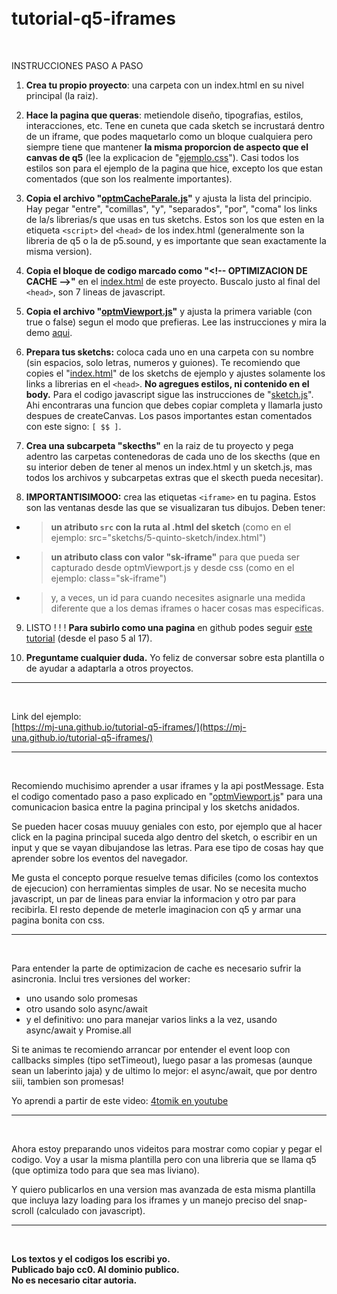 # <br>tutorial-q5-iframes

<br>

INSTRUCCIONES PASO A PASO

1.  **Crea tu propio proyecto**: una carpeta con un index.html en su nivel principal (la raiz).

2.  **Hace la pagina que queras**: metiendole diseño, tipografias, estilos, interacciones, etc. Tene en cuneta que cada sketch se incrustará dentro de un iframe, que podes maquetarlo como un bloque cualquiera pero siempre tiene que mantener **la misma proporcion de aspecto que el canvas de q5** (lee la explicacion de "[ejemplo.css](https://github.com/mj-una/tutorial-q5-iframes/blob/main/ejemplo.css)"). Casi todos los estilos son para el ejemplo de la pagina que hice, excepto los que estan comentados (que son los realmente importantes).

3.  **Copia el archivo "[optmCacheParale.js](https://github.com/mj-una/tutorial-q5-iframes/blob/main/optmCacheParale.js)"** y ajusta la lista del principio. Hay pegar "entre", "comillas", "y", "separados", "por", "coma" los links de la/s librerias/s que usas en tus sketchs. Estos son los que esten en la etiqueta ```<script>``` del ```<head>``` de los index.html (generalmente son la libreria de q5 o la de p5.sound, y es importante que sean exactamente la misma version).

4.  **Copia el bloque de codigo marcado como "\<!-- OPTIMIZACION DE CACHE -->"** en el [index.html](https://github.com/mj-una/tutorial-q5-iframes/blob/main/index.html) de este proyecto. Buscalo justo al final del ```<head>```, son 7 lineas de javascript.

5. **Copia el archivo "[optmViewport.js](https://github.com/mj-una/tutorial-q5-iframes/blob/main/optmViewport.js)"** y ajusta la primera variable (con true o false) segun el modo que prefieras. Lee las instrucciones y mira la demo [aqui](https://mj-una.github.io/tutorial-q5-iframes/#explicacion).

6.  **Prepara tus sketchs:** coloca cada uno en una carpeta con su nombre (sin espacios, solo letras, numeros y guiones). Te recomiendo que copies el "[index.html](https://github.com/mj-una/tutorial-q5-iframes/tree/main/sketchs/1-primer-sketch/index.html)" de los sketchs de ejemplo y ajustes solamente los links a librerias en el ```<head>```. **No agregues estilos, ni contenido en el body.** Para el codigo javascript sigue las instrucciones de "[sketch.js](https://github.com/mj-una/tutorial-q5-iframes/tree/main/sketchs/1-primer-sketch/sketch.js)". Ahi encontraras una funcion que debes copiar completa y llamarla justo despues de createCanvas. Los pasos importantes estan comentados con este signo: ```[ $$ ]```.

7. **Crea una subcarpeta "skecths"** en la raiz de tu proyecto y pega adentro las carpetas contenedoras de cada uno de los skecths (que en su interior deben de tener al menos un index.html y un sketch.js, mas todos los archivos y subcarpetas extras que el skecth pueda necesitar).

8. **IMPORTANTISIMOOO:** crea las etiquetas ```<iframe>``` en tu pagina. Estos son las ventanas desde las que se visualizaran tus dibujos. Deben tener:
  - >**un atributo ```src``` con la ruta al .html del sketch** (como en el ejemplo: src="sketchs/5-quinto-sketch/index.html")
  - >**un atributo class con valor "sk-iframe"** para que pueda ser capturado desde optmViewport.js y desde css (como en el ejemplo: class="sk-iframe")
  - >y, a veces, un id para cuando necesites asignarle una medida diferente que a los demas iframes o hacer cosas mas especificas.

9. LISTO ! ! ! **Para subirlo como una pagina** en github podes seguir [este tutorial](https://github.com/mj-una/tutorial-p5-responsive/blob/main/github.md) (desde el paso 5 al 17).

10. **Preguntame cualquier duda.** Yo feliz de conversar sobre esta plantilla o de ayudar a adaptarla a otros proyectos.

<hr>

<br>

Link del ejemplo:<br>[https://mj-una.github.io/tutorial-q5-iframes/](https://mj-una.github.io/tutorial-q5-iframes/)

<hr>

<br>

Recomiendo muchisimo aprender a usar iframes y la api postMessage. Esta el codigo comentado paso a paso explicado en "[optmViewport.js](https://github.com/mj-una/tutorial-q5-iframes/blob/main/optmViewport.js)" para una comunicacion basica entre la pagina principal y los sketchs anidados.

Se pueden hacer cosas muuuy geniales con esto, por ejemplo que al hacer click en la pagina principal suceda algo dentro del sketch, o escribir en un input y que se vayan dibujandose las letras. Para ese tipo de cosas hay que aprender sobre los eventos del navegador.

Me gusta el concepto porque resuelve temas dificiles (como los contextos de ejecucion) con herramientas simples de usar. No se necesita mucho javascript, un par de lineas para enviar la informacion y otro par para recibirla. El resto depende de meterle imaginacion con q5 y armar una pagina bonita con css. 

<hr>

<br>

Para entender la parte de optimizacion de cache es necesario sufrir la asincronia. Inclui tres versiones del worker:
- uno usando solo promesas
- otro usando solo async/await
- y el definitivo: uno para manejar varios links a la vez, usando async/await y Promise.all

Si te animas te recomiendo arrancar por entender el event loop con callbacks simples (tipo setTimeout), luego pasar a las promesas (aunque sean un laberinto jaja) y de ultimo lo mejor: el async/await, que por dentro siii, tambien son promesas!

Yo aprendi a partir de este video: [4tomik en youtube](https://youtu.be/dX2lThXc0p4?si=pHalDVe4enRAyWpg)

<hr>

<br>

Ahora estoy preparando unos videitos para mostrar como copiar y pegar el codigo. Voy a usar la misma plantilla pero con una libreria que se llama q5 (que optimiza todo para que sea mas liviano).

Y quiero publicarlos en una version mas avanzada de esta misma plantilla que incluya lazy loading para los iframes y un manejo preciso del snap-scroll (calculado con javascript).

<hr>

<br>

**Los textos y el codigos los escribi yo.<br>Publicado bajo cc0. Al dominio publico.<br>No es necesario citar autoria.**